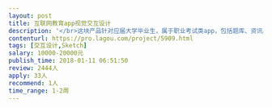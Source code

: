 ```yaml
---                
layout: post       
title: 互联网教育app视觉交互设计           
description: '</br>这块产品针对应届大学毕业生，属于职业考试类app，包括题库、资讯、问答、课程及个人中心的设计，需要具有风度视觉及交互经验的设计师，主导整体视觉风格的改变，及优化现有交互，可参考：udemy、cousera</br>'     
contenturl: https://pro.lagou.com/project/5909.html      
tags: [交互设计,Sketch]            
salary: 10000-20000元          
publish_time: 2018-01-11 06:51:50         
review: 2444人                   
apply: 33人                   
recommend: 1人                   
time_range: 1-2周              
---                 
```

